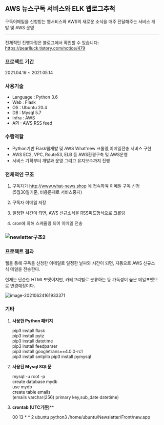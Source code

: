 ## AWS 뉴스구독 서비스와 ELK 웹로그추척

구독이메일을 신청받는 웹서비스와 AWS의 새로운 소식을 매주 전달해주는 서비스 개발 및 AWS 운영
<hr>

전체적인 진행과정은 블로그에서 확인할 수 있습니다: https://pearlluck.tistory.com/notice/479


### 프로젝트 기간

2021.04.16 ~ 2021.05.14


### 사용기술

- Language : Python 3.6 <br>
- Web : Flask <br>
- OS : Ubuntu 20.4  <br>
- DB : Mysql 5.7 <br>
- Infra : AWS<br>
- API : AWS RSS feed

### 수행역할

- Python기반 Flask웹개발 및 AWS What'new 크롤링,이메일전송 서비스 구현
- AWS EC2, VPC, Route53, ELB 등 AWS환경구축 및 AWS운영
- 서비스 기획부터 개발과 운영 그리고 유지보수까지 진행


### 전체적인 구조

1. 구독자가 http://www.what-news.shop 에 접속하여 이메일 구독 신청<br> (5월30일기준, 비용문제로 서비스중지)

2. 구독자 이메일  저장
3. 일정한 시간이 되면, AWS 신규소식을 RSS피드형식으로 크롤링
4. cron에 의해 스케쥴링 되어 이메일 전송

### ![newletter구조2](https://user-images.githubusercontent.com/78723318/118311484-edee3f80-b52a-11eb-848f-43b8bbaf6c9a.PNG)



### 프로젝트 결과

웹을 통해 구독을 신청한 이메일로 일정한 날짜와 시간이 되면, 자동으로 AWS 신규소식 메일을 전송한다.

현재는 단순한 HTML포맷이지만, 카테고리별로 분류하는 등 가독성이 높은 메일포맷으로 변경예정이다.

![image-20210624161933371](C:\Users\gg664\AppData\Roaming\Typora\typora-user-images\image-20210624161933371.png)



### 기타

1. **사용한 Python 패키지**

   pip3 install flask <br>
   pip3 install pytz <br>
   pip3 install datetime <br>
   pip3 install feedparser <br>
   pip3 install googletrans==4.0.0-rc1 <br>
   pip3 install smtplib
   pip3 install pymysql

2. **사용된 Mysql SQL문**

   mysql -u root -p <br>
   create database mydb <br>
   use mydb <br>
   create table emails <br>
   (emails varchar(256) primary key,sub_date datetime)

3. **crontab (UTC기준)****

   00 13 * * 2 ubuntu python3 /home/ubuntu/Newsletter/Front/new.app
